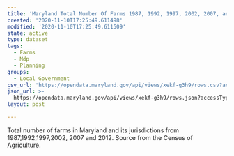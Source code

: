 ```yaml
---
title: 'Maryland Total Number Of Farms 1987, 1992, 1997, 2002, 2007, and 2012'
created: '2020-11-10T17:25:49.611498'
modified: '2020-11-10T17:25:49.611509'
state: active
type: dataset
tags:
  - Farms
  - Mdp
  - Planning
groups:
  - Local Government
csv_url: 'https://opendata.maryland.gov/api/views/xekf-g3h9/rows.csv?accessType=DOWNLOAD'
json_url: >-
  https://opendata.maryland.gov/api/views/xekf-g3h9/rows.json?accessType=DOWNLOAD
layout: post

---
```

Total number of farms in Maryland and its jurisdictions from 1987,1992,1997,2002, 2007 and 2012. Source from the Census of Agriculture.
